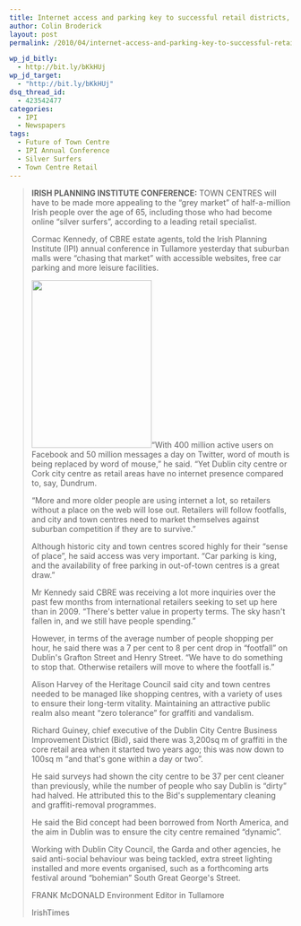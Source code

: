 ```yaml
---
title: Internet access and parking key to successful retail districts, says expert
author: Colin Broderick
layout: post
permalink: /2010/04/internet-access-and-parking-key-to-successful-retail-districts-says-expert/

wp_jd_bitly:
  - http://bit.ly/bKkHUj
wp_jd_target:
  - "http://bit.ly/bKkHUj"
dsq_thread_id:
  - 423542477
categories:
  - IPI
  - Newspapers
tags:
  - Future of Town Centre
  - IPI Annual Conference
  - Silver Surfers
  - Town Centre Retail
---
```

> **IRISH PLANNING INSTITUTE CONFERENCE:** TOWN CENTRES will have to be made more appealing to the “grey market” of half-a-million Irish people over the age of 65, including those who had become online “silver surfers”, according to a leading retail specialist.
> 
> Cormac Kennedy, of CBRE estate agents, told the Irish Planning Institute (IPI) annual conference in Tullamore yesterday that suburban malls were “chasing that market” with accessible websites, free car parking and more leisure facilities.
> 
> [<img class="alignleft size-full wp-image-541" title="Cormac Kennedy, CBRE" src="{{site.baseurl}}/wp-content/uploads/2010/04/Cormac_Kennedy.jpg" alt="" width="214" height="299" />][1]“With 400 million active users on Facebook and 50 million messages a day on Twitter, word of mouth is being replaced by word of mouse,” he said. “Yet Dublin city centre or Cork city centre as retail areas have no internet presence compared to, say, Dundrum.
> 
> “More and more older people are using internet a lot, so retailers without a place on the web will lose out. Retailers will follow footfalls, and city and town centres need to market themselves against suburban competition if they are to survive.”
> 
> Although historic city and town centres scored highly for their “sense of place”, he said access was very important. “Car parking is king, and the availability of free parking in out-of-town centres is a great draw.”
> 
> Mr Kennedy said CBRE was receiving a lot more inquiries over the past few months from international retailers seeking to set up here than in 2009. “There's better value in property terms. The sky hasn't fallen in, and we still have people spending.”
> 
> However, in terms of the average number of people shopping per hour, he said there was a 7 per cent to 8 per cent drop in “footfall” on Dublin's Grafton Street and Henry Street. “We have to do something to stop that. Otherwise retailers will move to where the footfall is.”
> 
> Alison Harvey of the Heritage Council said city and town centres needed to be managed like shopping centres, with a variety of uses to ensure their long-term vitality. Maintaining an attractive public realm also meant “zero tolerance” for graffiti and vandalism.
> 
> Richard Guiney, chief executive of the Dublin City Centre Business Improvement District (Bid), said there was 3,200sq m of graffiti in the core retail area when it started two years ago; this was now down to 100sq m “and that's gone within a day or two”.
> 
> He said surveys had shown the city centre to be 37 per cent cleaner than previously, while the number of people who say Dublin is “dirty” had halved. He attributed this to the Bid's supplementary cleaning and graffiti-removal programmes.
> 
> He said the Bid concept had been borrowed from North America, and the aim in Dublin was to ensure the city centre remained “dynamic”.
> 
> Working with Dublin City Council, the Garda and other agencies, he said anti-social behaviour was being tackled, extra street lighting installed and more events organised, such as a forthcoming arts festival around “bohemian” South Great George's Street.
> 
> FRANK McDONALD Environment Editor in Tullamore
> 
> IrishTimes



 [1]: {{site.baseurl}}/wp-content/uploads/2010/04/Cormac_Kennedy.jpg